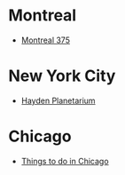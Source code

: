 # Montreal

- [Montreal 375](http://www.375mtl.com/en/)

# New York City

- [Hayden Planetarium](http://www.amnh.org/our-research/hayden-planetarium)

# Chicago

- [Things to do in Chicago](http://www.choosechicago.com/)
